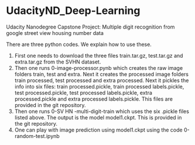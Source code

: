 # UdacityND_Deep-Learning
Udacity Nanodegree Capstone Project: Multiple digit recognition from google street view housing number data 

There are three python codes. We explain how to use these.
1. First one needs to download the three files train.tar.gz, test.tar.gz and extra.tar.gz from the SVHN dataset.
2. Then one runs 0-image-processor.pynb which creates the raw image folders train, test and extra. Next it creates
the processed image folders train processed, test processed and extra processed. Next it pickles the info into six
files: train processed.pickle, train processed labels.pickle, test processed.pickle, test processed labels.pickle,
extra processed.pickle and extra processed labels.pickle. This files are provided in the git repository.
3. Then one runs 0-SV HN -multi-digit-train which uses the six .pickle files listed above. The output is the model
model1.ckpt. This is provided in the git repository.
4. One can play with image prediction using model1.ckpt using the code 0-random-test.ipynb
